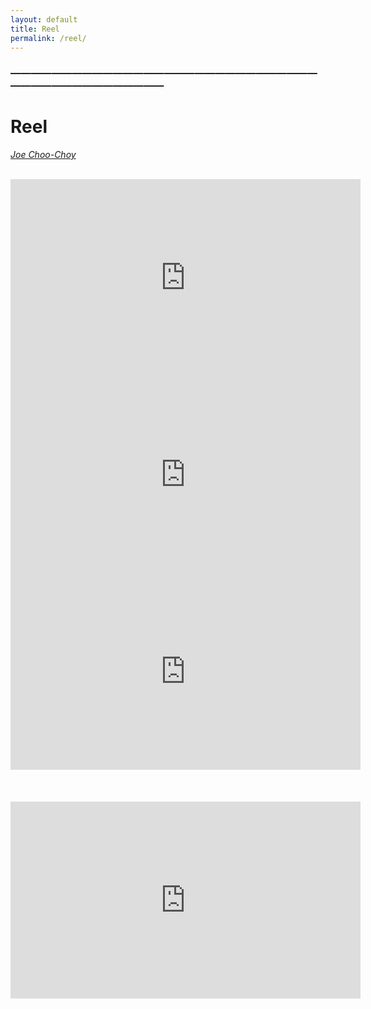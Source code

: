 ```yaml
---
layout: default
title: Reel
permalink: /reel/
---
```


### —————————————————————————————————————————————
# Reel 
<i><a href="https://jchooch.github.io/"> Joe Choo-Choy </a></i>
<br>
<br>

<iframe width="560" height="315" src="https://www.youtube.com/embed/x8-HThz3pQk" title="YouTube video player" frameborder="0" allow="accelerometer; autoplay; clipboard-write; encrypted-media; gyroscope; picture-in-picture" allowfullscreen></iframe> 

<iframe width="560" height="315" src="https://www.youtube.com/embed/bocDpFVhyDw" title="YouTube video player" frameborder="0" allow="accelerometer; autoplay; clipboard-write; encrypted-media; gyroscope; picture-in-picture" allowfullscreen></iframe> 

<iframe width="560" height="315" src="https://www.youtube.com/embed/jdYJf_ybyVo" title="YouTube video player" frameborder="0" allow="accelerometer; autoplay; clipboard-write; encrypted-media; gyroscope; picture-in-picture" allowfullscreen></iframe> <br>
<br>
<br>
<br>
<iframe width="560" height="315" src="https://www.youtube.com/embed/videoseries?list=PLbnKoSskpY9es5WwZPV6byIEHml1BXGwa" title="YouTube video player" frameborder="0" allow="accelerometer; autoplay; clipboard-write; encrypted-media; gyroscope; picture-in-picture" allowfullscreen></iframe>